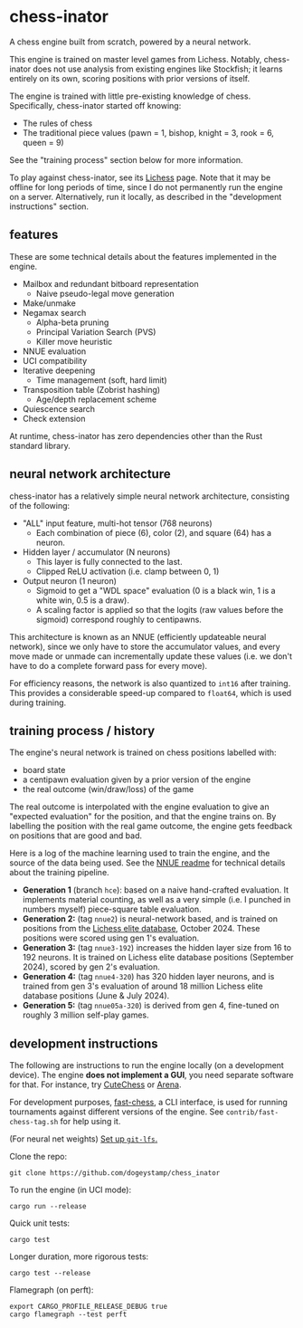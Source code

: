 # chess-inator

A chess engine built from scratch, powered by a neural network.

This engine is trained on master level games from Lichess. Notably,
chess-inator does not use analysis from existing engines like Stockfish; it
learns entirely on its own, scoring positions with prior versions of itself.

The engine is trained with little pre-existing knowledge of chess.
Specifically, chess-inator started off knowing:

- The rules of chess
- The traditional piece values (pawn = 1, bishop, knight = 3, rook = 6, queen = 9)

See the "training process" section below for more information.

To play against chess-inator, see its [Lichess](https://lichess.org/@/chess_inator_bot) page.
Note that it may be offline for long periods of time, since I do not
permanently run the engine on a server. Alternatively, run it locally, as
described in the "development instructions" section.

## features

These are some technical details about the features implemented in the engine.

- Mailbox and redundant bitboard representation
    - Naive pseudo-legal move generation
- Make/unmake
- Negamax search
    - Alpha-beta pruning
    - Principal Variation Search (PVS)
    - Killer move heuristic
- NNUE evaluation
- UCI compatibility
- Iterative deepening
    - Time management (soft, hard limit)
- Transposition table (Zobrist hashing)
    - Age/depth replacement scheme
- Quiescence search
- Check extension

At runtime, chess-inator has zero dependencies other than the Rust standard library.

## neural network architecture

chess-inator has a relatively simple neural network architecture, consisting of
the following:

- "ALL" input feature, multi-hot tensor (768 neurons)
    - Each combination of piece (6), color (2), and square (64) has a neuron.
- Hidden layer / accumulator (N neurons)
    - This layer is fully connected to the last.
    - Clipped ReLU activation (i.e. clamp between 0, 1)
- Output neuron (1 neuron)
    - Sigmoid to get a "WDL space" evaluation (0 is a black win, 1 is a white win, 0.5 is a draw).
    - A scaling factor is applied so that the logits (raw values before the
      sigmoid) correspond roughly to centipawns.

This architecture is known as an NNUE (efficiently updateable neural network),
since we only have to store the accumulator values, and every move made or
unmade can incrementally update these values (i.e. we don't have to do a
complete forward pass for every move).

For efficiency reasons, the network is also quantized to `int16` after
training. This provides a considerable speed-up compared to `float64`, which is
used during training.

## training process / history

The engine's neural network is trained on chess positions labelled with:

- board state
- a centipawn evaluation given by a prior version of the engine
- the real outcome (win/draw/loss) of the game

The real outcome is interpolated with the engine evaluation to give an
"expected evaluation" for the position, and that the engine trains on.
By labelling the position with the real game outcome, the engine gets
feedback on positions that are good and bad.

Here is a log of the machine learning used to train the engine, and the
source of the data being used. See the [NNUE readme](./nnue/README.md) for
technical details about the training pipeline.

- **Generation 1** (branch `hce`): based on a naive hand-crafted evaluation. It
  implements material counting, as well as a very simple (i.e. I punched in
  numbers myself) piece-square table evaluation.
- **Generation 2:** (tag `nnue2`) is neural-network based, and is trained on
  positions from the [Lichess elite database](https://database.nikonoel.fr/),
  October 2024. These positions were scored using gen 1's evaluation.
- **Generation 3:** (tag `nnue3-192`) increases the hidden layer size from 16
  to 192 neurons. It is trained on Lichess elite database positions (September
  2024), scored by gen 2's evaluation.
- **Generation 4:** (tag `nnue4-320`) has 320 hidden layer neurons, and is
  trained from gen 3's evaluation of around 18 million Lichess elite
  database positions (June & July 2024).
- **Generation 5:** (tag `nnue05a-320`) is derived from gen 4, fine-tuned on
  roughly 3 million self-play games.

## development instructions

The following are instructions to run the engine locally (on a development
device). The engine **does not implement a GUI**, you need separate software
for that. For instance, try [CuteChess](https://github.com/cutechess/cutechess)
or [Arena](http://www.playwitharena.de/).

For development purposes, [fast-chess](https://github.com/disservin/fastchess),
a CLI interface, is used for running tournaments against different versions of
the engine. See `contrib/fast-chess-tag.sh` for help using it.

(For neural net weights) [Set up `git-lfs`.](https://graphite.dev/guides/how-to-use-git-large-file-storage-lfs)

Clone the repo:

    git clone https://github.com/dogeystamp/chess_inator

To run the engine (in UCI mode):

    cargo run --release

Quick unit tests:

    cargo test

Longer duration, more rigorous tests:

    cargo test --release

Flamegraph (on perft):

    export CARGO_PROFILE_RELEASE_DEBUG true
    cargo flamegraph --test perft
